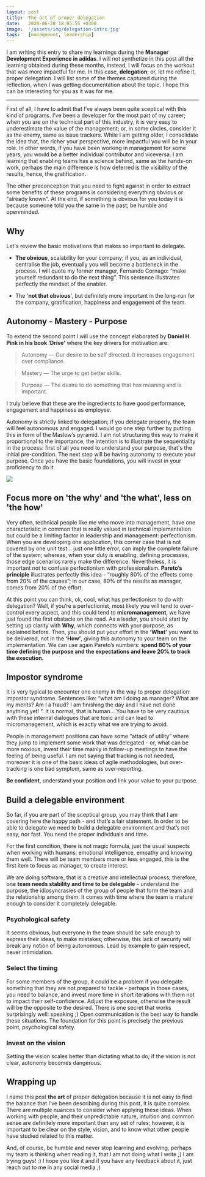```yaml
---
layout: post
title:  The art of proper delegation
date:   2020-06-28 18:05:55 +0300
image:  '/assets/img/delegation-intro.jpg'
tags:   [management, leadership]
---
```

I am writing this entry to share my learnings during the **Manager Development Experience in adidas**. I will not synthetize in this post all the learning obtained during these months, instead, I will focus on the workout that was more impactful for me. In this case, **delegation**; or, let me refine it, proper delegation. I will list some of the themes captured during the reflection, when I was getting documentation about the topic. I hope this can be interesting for you as it was for me.

---

First of all, I have to admit that I’ve always been quite sceptical with this kind of programs. I’ve been a developer for the most part of my career; when you are on the technical part of this industry, it is very easy to underestimate the value of the management; or, in some circles, consider it as the enemy, same as issue trackers.  While I am getting older, I consolidate the idea that, the richer your perspective, more impactful you will be in your role. In other words, if you have been working in management for some years, you would be a better individual contributor and viceversa. I am learning that enabling teams has a science behind, same as the hands-on work, perhaps the main difference is how deferred is the visibility of the results, hence, the gratification.

The other preconception that you need to fight against in order to extract some benefits of these programs is considering everything obvious or "already known". At the end, if something is obvious for you today it is because someone told you the same in the past; be humble and openminded.

## Why

Let's review the basic motivations that makes so important to delegate.

* **The obvious**, scalability for your company; if you, as an individual, centralise the job, eventually you will become a bottleneck in the process. I will quote my former manager, Fernando Cornago: “make yourself redundant to do the next thing”. This sentence illustrates perfectly the mindset of the enabler.

* The '**not that obvious**', but definitely more important in the long-run for the company, gratification, happiness and engagement of the team.

## Autonomy - Mastery - Purpose

To extend the second point I will use the concept elaborated by **Daniel H. Pink in his book ‘Drive’** where the key drivers for motivation are:

> Autonomy — Our desire to be self directed. It increases engagement over compliance.

> Mastery — The urge to get better skills.

> Purpose — The desire to do something that has meaning and is important.

I truly believe that these are the ingredients to have good performance, engagement and happiness as employee.

Autonomy is strictly linked to delegation; if you delegate properly, the team will feel autonomous and engaged. I would go one step further by putting this in form of the Maslow’s pyramid. I am not structuring this way to make it proportional to the importance, the intention is to illustrate the sequentiality in the process: first of all you need to understand your purpose, that's the initial pre-condition. The next step will be having autonomy to execute your purpose. Once you have the basic foundations, you will invest in your proficiency to do it.

![]({{site.baseurl}}/assets/img/maslow-mastery.png)

## Focus more on 'the why' and 'the what', less on 'the how'

Very often, technical people like me who move into management, have one characteristic in common that is really valued in technical implementation but could be a limiting factor in leadership and management: perfectionism. When you are developing one application, this corner case that is not covered by one unit test... just one little error, can imply the complete failure of the system; whereas, when your duty is enabling, defining processes, those edge scenarios rarely make the difference. Nevertheless, it is important not to confuse perfectionism with professionalism. **Pareto’s principle** illustrates perfectly this idea - “roughly 80% of the effects come from 20% of the causes”; in our case, 80% of the results as manager, comes from 20% of the effort.

At this point you can think, ok, cool, what has perfectionism to do with delegation? Well, if you’re a perfectionist, most likely you will tend to over-control every aspect, and this could tend to **micromanagement**, we have just found the first obstacle on the road. As a leader, you should start by setting up clarity with **Why**, which connects with your purpose, as explained before. Then, you should put your effort in the **‘What’** you want to be delivered, not in the **‘How’**, giving this autonomy to your team on the implementation. We can use again Pareto’s numbers: **spend 80% of your time defining the purpose and the expectations and leave 20% to track the execution**. 

## Impostor syndrome

It is very typical to encounter one enemy in the way to proper delegation: impostor syndrome. Sentences like: “what am I doing as manager? What are my merits? Am I a fraud? I am finishing the day and I have not done anything yet! “. It is normal, that is human… You have to be very cautious with these internal dialogues that are toxic and can lead to micromanagement, which is exactly what we are trying to avoid. 

People in management positions can have some “attack of utility” where they jump to implement some work that was delegated - or, what can be more noxious, invest their time mainly in follow-up meetings to have the feeling of being useful. I am not saying that tracking is not needed, moreover it is one of the basic ideas of agile methodologies, but over-tracking is one bad symptom, same as over-reporting.

**Be confident**, understand your position and link your value to your purpose. 

## Build a delegable environment

So far, if you are part of the sceptical group, you may think that I am covering here the happy path - and that’s a fair statement. In order to be able to delegate we need to build a delegable environment and that’s not easy, nor fast. You need the proper individuals and time.

For the first condition, there is not magic formula, just the usual suspects when working with humans: emotional intelligence, empathy and knowing them well. There will be team members more or less engaged, this is the first item to focus as manager, to create interest.

We are doing software, that is a creative and intellectual process; therefore, one **team needs stability and time to be delegable** - understand the purpose, the idiosyncrasies of the group of people that form the team and the relationship among them. It comes with time where the team is mature enough to consider it completely delegable.

### Psychological safety

It seems obvious, but everyone in the team should be safe enough to express their ideas, to make mistakes; otherwise, this lack of security will break any notion of being autonomous. Lead by example to gain respect, never intimidation.

### Select the timing

For some members of the group, it could be a problem if you delegate something that they are not prepared to tackle - perhaps in those cases, you need to balance, and invest more time in short iterations with them not to impact their self-confidence. Adjust the exposure, otherwise the result will be the opposite to the desired. There is one secret that works surprisingly well: speaking ;) Open communication is the best way to handle these situations. The foundation for this point is precisely the previous point, psychological safety.

### Invest on the vision

Setting the vision scales better than dictating what to do; if the vision is not clear, autonomy becomes dangerous.

## Wrapping up

I name this post **the art** of proper delegation because it is not easy to find the balance that I’ve been describing during this post, it is quite complex. There are multiple nuances to consider when applying these ideas. When working with people, and their unpredictable nature, intuition and common sense are definitely more important than any set of rules; however, it is important to be clear on the style, vision, and to know what other people have studied related to this matter.

And, of course, be humble and never stop learning and evolving, perhaps my team is thinking when reading it, that I am not doing what I write ;) I am trying guys! :) I hope you like it and if you have any feedback about it, just reach out to me in any social media ;)
